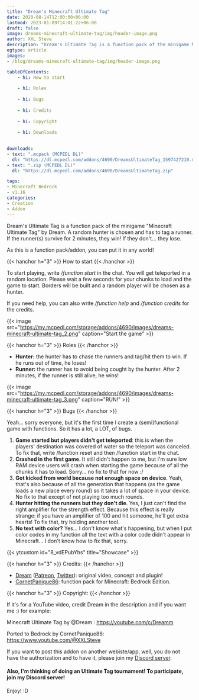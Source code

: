 ```yaml
---
title: "Dream's Minecraft Ultimate Tag"
date: 2020-08-14T12:00:00+06:00
lastmod: 2023-01-09T14:01:22+06:00
draft: false
image: dreams-minecraft-ultimate-tag/img/header-image.png
author: XXL Steve
description: "Dream's Ultimate Tag is a function pack of the minigame Minecraft Ultimate Tag by Dream. A random hunter is chosen and has to tag a runner. If the runner(s) survive for 2 minutes, they win! If they don't... they lose."
ogtype: article
images:
- /blog/dreams-minecraft-ultimate-tag/img/header-image.png

tableOfContents:
    - h1: How to start
      
    - h1: Roles
      
    - h1: Bugs
      
    - h1: Credits
      
    - h1: Copyright
      
    - h1: Downloads
      

downloads:
- text: ".mcpack (MCPEDL DL)"
  dl: "https://dl.mcpedl.com/addons/4690/DreamsUltimateTag_1597427210.mcpack"
- text: ".zip (MCPEDL DL)"
  dl: "https://dl.mcpedl.com/addons/4690/DreamsUltimateTag.zip"

tags:
- Minecraft Bedrock
- v1.16
categories:
- Creation
- Addon
---
```


Dream's Ultimate Tag is a function pack of the minigame "Minecraft Ultimate Tag" by Dream. A random hunter is chosen and has to tag a runner. If the runner(s) survive for 2 minutes, they win! If they don't... they lose.

As this is a function pack/addon, you can put it in any world!

{{< hanchor h="3" >}}
How to start
{{< /hanchor >}}

To start playing, write */function start* in the chat. You will get teleported in a random location. Please wait a few seconds for your chunks to load and the game to start. Borders will be built and a random player will be chosen as a hunter. 



If you need help, you can also write */function help* and */function credits* for the credits.

{{< image src="https://my.mcpedl.com/storage/addons/4690/images/dreams-minecraft-ultimate-tag_2.png" caption="Start the game"  >}}

{{< hanchor h="3" >}}
Roles
{{< /hanchor >}}

- **Hunter:** the hunter has to chase the runners and tag/hit them to win. If he runs out of time, he loses!
- **Runner:** the runner has to avoid being cought by the hunter. After 2 minutes, if the runner is still alive, he wins!

{{< image src="https://my.mcpedl.com/storage/addons/4690/images/dreams-minecraft-ultimate-tag_3.png" caption="RUN!"  >}}

{{< hanchor h="3" >}}
Bugs
{{< /hanchor >}}

Yeah... sorry everyone, but it's the first time I create a (semi)functional game with functions. So it has a lot, a LOT, of bugs.

1. **Game started but players didn't get teleported**: this is when the players' destination was covered of water so the teleport was canceled. To fix that, write /function reset and then /function start in the chat.
2. **Crashed in the first game**. It still didn't happen to me, but I'm sure low RAM device users will crash when starting the game because of all the chunks it has to load. Sorry... no fix to that for now :/
3. **Got kicked from world because not enough space on device**. Yeah, that's also because of all the generation that happens (as the game loads a new place every round) so it takes a lot of space in your device. No fix to that except of not playing too much rounds.
4. **Hunter hitting the runners but they don't die**. Yes, I just can't find the right amplifier for the strength effect. Because this effect is really strange: if you have an amplifier of 100 and hit someone, he'll get extra hearts! To fix that, try holding another tool.
5. **No text with color?** Yes... I don't know what's happening, but when I put color codes in my function all the text with a color code didn't appear in Minecraft... I don't know how to fix that, sorry.

{{< ytcustom id="8_vdEPubYhs" title="Showcase" >}}

{{< hanchor h="3" >}}
Credits:
{{< /hanchor >}}

- [Dream](https://youtube.com/c/Dreamm) ([Patreon](https://patreon.com/DreamWasTaken), [Twitter](https://twitter.com/DreamWasTaken)): original video, concept and plugin!
- [CornetPanique86](https://www.youtube.com/@XXLSteve): function pack for Minecraft: Bedrock Edition.

{{< hanchor h="3" >}}
Copyright:
{{< /hanchor >}}

If it's for a YouTube video, credit Dream in the description and if you want me :) for example:

Minecraft Ultimate Tag by @Dream : https://youtube.com/c/Dreamm

Ported to Bedrock by CornetPanique86: https://www.youtube.com/@XXLSteve

If you want to post this addon on another webiste/app, well, you do not have the authorization and to have it, please join my [Discord server](https://discord.gg/dJJyryc).




#### Also, I'm thinking of doing an Ultimate Tag tournament! To participate, join my Discord server!

Enjoy! :D